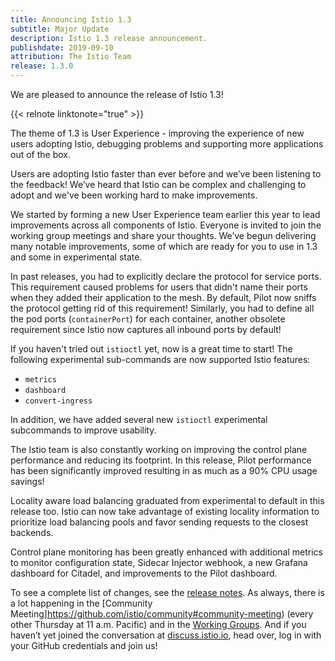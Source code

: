 ```yaml
---
title: Announcing Istio 1.3
subtitle: Major Update
description: Istio 1.3 release announcement.
publishdate: 2019-09-10
attribution: The Istio Team
release: 1.3.0
---
```


We are pleased to announce the release of Istio 1.3!

{{< relnote linktonote="true" >}}

The theme of 1.3 is User Experience - improving the experience of new users adopting Istio, debugging problems and supporting more applications out of the box. 

Users are adopting Istio faster than ever before and we’ve been listening to the feedback! We’ve heard that Istio can be complex and challenging to adopt and we've been working hard to make improvements. 

We started by forming a new User Experience team earlier this year to lead improvements across all components of Istio. Everyone is invited to join the working group meetings and share your thoughts. We’ve begun delivering many notable improvements, some of which are ready for you to use in 1.3 and some in experimental state. 

In past releases, you had to explicitly declare the protocol for service ports. This requirement caused problems for users that didn't name their ports when they added their application to the mesh. By default, Pilot now sniffs the protocol getting rid of this requirement! Similarly, you had to define all the pod ports (`containerPort`) for each container, another obsolete requirement since Istio now captures all inbound ports by default!

If you haven't tried out `istioctl` yet, now is a great time to start! The following experimental sub-commands are now supported Istio features:

- `metrics`
- `dashboard`
- `convert-ingress` 

In addition, we have added several new `istioctl` experimental subcommands to improve usability.

The Istio team is also constantly working on improving the control plane performance and reducing its footprint. In this release, Pilot performance has been significantly improved resulting in as much as a 90% CPU usage savings!

Locality aware load balancing graduated from experimental to default in this release too. Istio can now take advantage of existing locality information to prioritize load balancing pools and favor sending requests to the closest backends.

Control plane monitoring has been greatly enhanced with additional metrics to monitor configuration state, Sidecar Injector webhook, a new Grafana dashboard for Citadel, and improvements to the Pilot dashboard.

To see a complete list of changes, see the [release notes](/about/notes/1.3). As always, there is a lot happening in the [Community Meeting]https://github.com/istio/community#community-meeting) (every other Thursday at 11 a.m. Pacific) and in the [Working
Groups](https://github.com/istio/community/blob/master/WORKING-GROUPS.md). And if you haven’t yet joined the conversation at [discuss.istio.io](https://discuss.istio.io), head over, log in with your GitHub credentials and join us!
